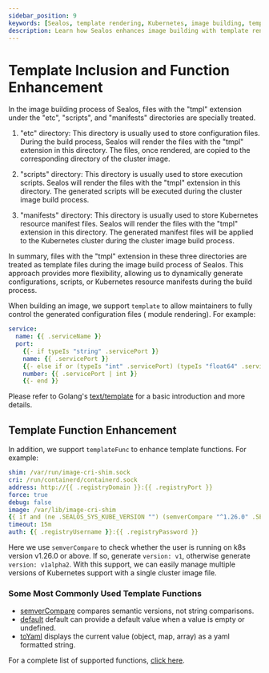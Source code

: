 ```yaml
---
sidebar_position: 9
keywords: [Sealos, template rendering, Kubernetes, image building, template functions, configuration files, semantic versioning, Golang templates, cluster image, Kubernetes manifests]
description: Learn how Sealos enhances image building with template rendering and functions for Kubernetes configurations, scripts, and manifests.
---
```


# Template Inclusion and Function Enhancement

In the image building process of Sealos, files with the "tmpl" extension under the "etc", "scripts", and "manifests"
directories are specially treated.

1. "etc" directory: This directory is usually used to store configuration files. During the build process, Sealos will
   render the files with the "tmpl" extension in this directory. The files, once rendered, are copied to the
   corresponding directory of the cluster image.

2. "scripts" directory: This directory is usually used to store execution scripts. Sealos will render the files with
   the "tmpl" extension in this directory. The generated scripts will be executed during the cluster image build
   process.

3. "manifests" directory: This directory is usually used to store Kubernetes resource manifest files. Sealos will render
   the files with the "tmpl" extension in this directory. The generated manifest files will be applied to the Kubernetes
   cluster during the cluster image build process.

In summary, files with the "tmpl" extension in these three directories are treated as template files during the image
build process of Sealos. This approach provides more flexibility, allowing us to dynamically generate configurations,
scripts, or Kubernetes resource manifests during the build process.

When building an image, we support `template` to allow maintainers to fully control the generated configuration files (
module rendering). For example:

```yaml
service:
  name: {{ .serviceName }}
  port:
    {{- if typeIs "string" .servicePort }}
    name: {{ .servicePort }}
    {{- else if or (typeIs "int" .servicePort) (typeIs "float64" .servicePort) }}
    number: {{ .servicePort | int }}
    {{- end }}
```

Please refer to Golang's [text/template](https://pkg.go.dev/text/template) for a basic introduction and more details.

## Template Function Enhancement

In addition, we support `templateFunc` to enhance template functions. For example:

```yaml
shim: /var/run/image-cri-shim.sock
cri: /run/containerd/containerd.sock
address: http://{{ .registryDomain }}:{{ .registryPort }}
force: true
debug: false
image: /var/lib/image-cri-shim
{{ if and (ne .SEALOS_SYS_KUBE_VERSION "") (semverCompare "^1.26.0" .SEALOS_SYS_KUBE_VERSION) }}version: v1{{ else }}version: v1alpha2{{ end }}
timeout: 15m
auth: {{ .registryUsername }}:{{ .registryPassword }}
```

Here we use `semverCompare` to check whether the user is running on k8s version v1.26.0 or above. If so, generate
`version: v1`, otherwise generate `version: v1alpha2`. With this support, we can easily manage multiple versions of
Kubernetes support with a single cluster image file.

### Some Most Commonly Used Template Functions

* [semverCompare](http://masterminds.github.io/sprig/semver.html) compares semantic versions, not string comparisons.
* [default](http://masterminds.github.io/sprig/defaults.html) default can provide a default value when a value is empty
  or undefined.
* [toYaml](https://github.com/labring/sealos/blob/main/lifecycle/pkg/template/funcmap.go#L66) displays the current value (object,
  map, array) as a yaml formatted string.

For a complete list of supported functions, [click here](http://masterminds.github.io/sprig/).
